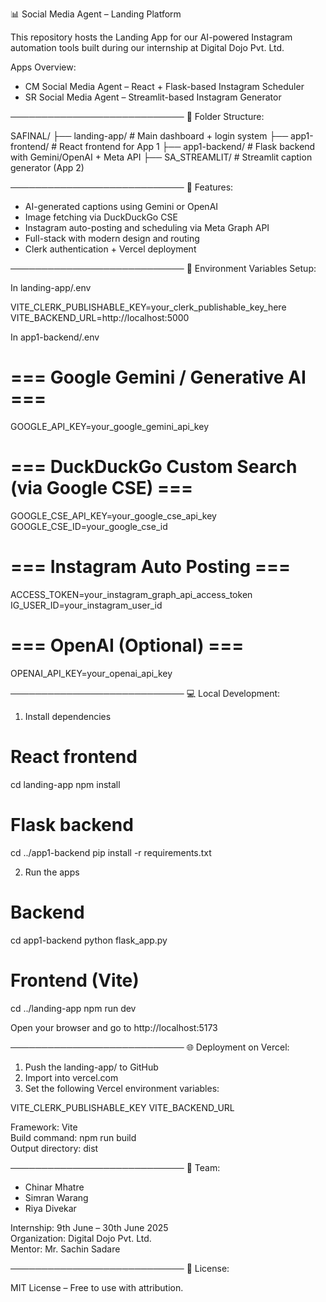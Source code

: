 📊 Social Media Agent – Landing Platform

This repository hosts the Landing App for our AI-powered Instagram automation tools built during our internship at Digital Dojo Pvt. Ltd.

Apps Overview:
- CM Social Media Agent – React + Flask-based Instagram Scheduler
- SR Social Media Agent – Streamlit-based Instagram Generator

────────────────────────────
🧩 Folder Structure:

SAFINAL/
├── landing-app/          # Main dashboard + login system
├── app1-frontend/        # React frontend for App 1
├── app1-backend/         # Flask backend with Gemini/OpenAI + Meta API
├── SA_STREAMLIT/         # Streamlit caption generator (App 2)

────────────────────────────
🚀 Features:

- AI-generated captions using Gemini or OpenAI
- Image fetching via DuckDuckGo CSE
- Instagram auto-posting and scheduling via Meta Graph API
- Full-stack with modern design and routing
- Clerk authentication + Vercel deployment

────────────────────────────
🧪 Environment Variables Setup:

In landing-app/.env

VITE_CLERK_PUBLISHABLE_KEY=your_clerk_publishable_key_here
VITE_BACKEND_URL=http://localhost:5000

In app1-backend/.env

# === Google Gemini / Generative AI ===
GOOGLE_API_KEY=your_google_gemini_api_key

# === DuckDuckGo Custom Search (via Google CSE) ===
GOOGLE_CSE_API_KEY=your_google_cse_api_key
GOOGLE_CSE_ID=your_google_cse_id

# === Instagram Auto Posting ===
ACCESS_TOKEN=your_instagram_graph_api_access_token
IG_USER_ID=your_instagram_user_id

# === OpenAI (Optional) ===
OPENAI_API_KEY=your_openai_api_key

────────────────────────────
💻 Local Development:

1. Install dependencies

# React frontend
cd landing-app
npm install

# Flask backend
cd ../app1-backend
pip install -r requirements.txt

2. Run the apps

# Backend
cd app1-backend
python flask_app.py

# Frontend (Vite)
cd ../landing-app
npm run dev

Open your browser and go to http://localhost:5173

────────────────────────────
🌐 Deployment on Vercel:

1. Push the landing-app/ to GitHub
2. Import into vercel.com
3. Set the following Vercel environment variables:

VITE_CLERK_PUBLISHABLE_KEY
VITE_BACKEND_URL

Framework: Vite  
Build command: npm run build  
Output directory: dist

────────────────────────────
👥 Team:

- Chinar Mhatre  
- Simran Warang  
- Riya Divekar

Internship: 9th June – 30th June 2025  
Organization: Digital Dojo Pvt. Ltd.  
Mentor: Mr. Sachin Sadare

────────────────────────────
📜 License:

MIT License – Free to use with attribution.
